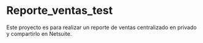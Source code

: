 # Reporte_ventas_test
Este proyecto es para realizar un reporte de ventas centralizado en privado y compartirlo en Netsuite.

